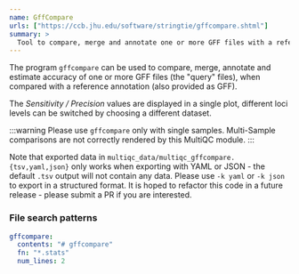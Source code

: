 ```yaml
---
name: GffCompare
urls: ["https://ccb.jhu.edu/software/stringtie/gffcompare.shtml"]
summary: >
  Tool to compare, merge and annotate one or more GFF files with a reference annotation in GFF format
---
```


<!--
~~~~~ DO NOT EDIT ~~~~~
This file is autogenerated from the MultiQC module python docstring.
Do not edit the markdown, it will be overwritten.

File path for the source of this content: test-data/data/modules/gffcompare/gffcompare.py
~~~~~~~~~~~~~~~~~~~~~~~
-->

The program `gffcompare` can be used to compare, merge, annotate and estimate accuracy
of one or more GFF files (the "query" files), when compared with a reference annotation (also provided as GFF).

The _Sensitivity / Precision_ values are displayed in a single plot,
different loci levels can be switched by choosing a different dataset.

:::warning
Please use `gffcompare` only with single samples.
Multi-Sample comparisons are not correctly rendered by this MultiQC module.
:::

Note that exported data in `multiqc_data/multiqc_gffcompare.{tsv,yaml,json}` only works when
exporting with YAML or JSON - the default `.tsv` output will not contain any data.
Please use `-k yaml` or `-k json` to export in a structured format.
It is hoped to refactor this code in a future release - please submit a PR if you are interested.

### File search patterns

```yaml
gffcompare:
  contents: "# gffcompare"
  fn: "*.stats"
  num_lines: 2
```
